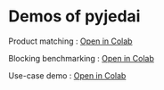 Demos of pyjedai
==========================

Product matching
: [Open in Colab](https://colab.research.google.com/drive/1rofKO1jMuJzGgl59-4LaCxNMK4PcaJ2e?usp=sharing)

Blocking benchmarking
: [Open in Colab](https://colab.research.google.com/drive/15U50eOGshh2Yn-J-8MlOoRAIom0HOuXW?usp=sharing)

Use-case demo
: [Open in Colab](https://colab.research.google.com/drive/18VgEOKAc2ObFFxDNb2sjhBLKKsNvfEPo?usp=sharing)
